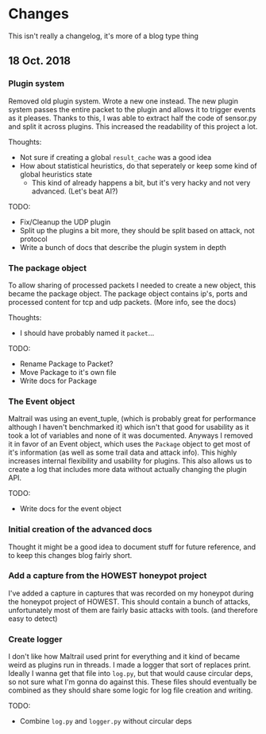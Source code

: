 # Changes

This isn't really a changelog, it's more of a blog type thing

## 18 Oct. 2018

### Plugin system

Removed old plugin system. Wrote a new one instead.
The new plugin system passes the entire packet to the plugin and allows it to trigger events as it pleases.
Thanks to this, I was able to extract half the code of sensor.py and split it across plugins. This increased the readability of this project a lot.

Thoughts:
- Not sure if creating a global `result_cache` was a good idea
- How about statistical heuristics, do that seperately or keep some kind of global heuristics state
  - This kind of already happens a bit, but it's very hacky and not very advanced. (Let's beat AI?)

TODO:
- Fix/Cleanup the UDP plugin
- Split up the plugins a bit more, they should be split based on attack, not protocol
- Write a bunch of docs that describe the plugin system in depth

### The package object

To allow sharing of processed packets I needed to create a new object, this became the package object. The package object contains ip's, ports and processed content for tcp and udp packets. (More info, see the docs)

Thoughts:
- I should have probably named it `packet`...

TODO:
- Rename Package to Packet?
- Move Package to it's own file
- Write docs for Package

### The Event object

Maltrail was using an event_tuple, (which is probably great for performance although I haven't benchmarked it) which isn't that good for usability as it took a lot of variables and none of it was documented.
Anyways I removed it in favor of an Event object, which uses the `Package` object to get most of it's information (as well as some trail data and attack info). This highly increases internal flexibility and usability for plugins.
This also allows us to create a log that includes more data without actually changing the plugin API.

TODO:
- Write docs for the event object

### Initial creation of the advanced docs

Thought it might be a good idea to document stuff for future reference, and to keep this changes blog fairly short.

### Add a capture from the HOWEST honeypot project

I've added a capture in captures that was recorded on my honeypot during the honeypot project of HOWEST. This should contain a bunch of attacks, unfortunately most of them are fairly basic attacks with tools. (and therefore easy to detect)

### Create logger

I don't like how Maltrail used print for everything and it kind of became weird as plugins run in threads. I made a logger that sort of replaces print.
Ideally I wanna get that file into `log.py`, but that would cause circular deps, so not sure what I'm gonna do against this. These files should eventually be combined as they should share some logic for log file creation and writing.

TODO:
- Combine `log.py` and `logger.py` without circular deps
